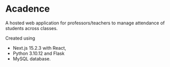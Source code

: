 # Acadence
A hosted web application for professors/teachers to manage attendance of students across classes.

Created using 
- Next.js 15.2.3 with React, 
- Python 3.10.12 and Flask 
- MySQL database.
